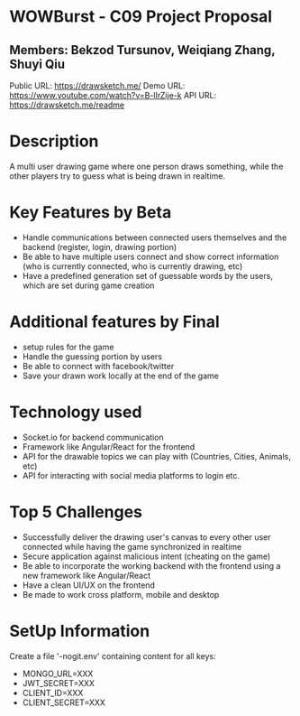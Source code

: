 # WOWBurst - C09 Project Proposal

## Members: Bekzod Tursunov, Weiqiang Zhang, Shuyi Qiu

Public URL: https://drawsketch.me/
Demo URL: https://www.youtube.com/watch?v=B-lIrZije-k
API URL: https://drawsketch.me/readme

# Description

A multi user drawing game where one person draws something, while the other players try to guess what is being drawn in realtime.

# Key Features by Beta

- Handle communications between connected users themselves and the backend (register, login, drawing portion)
- Be able to have multiple users connect and show correct information (who is currently connected, who is currently drawing, etc)
- Have a predefined generation set of guessable words by the users, which are set during game creation

# Additional features by Final
- setup rules for the game
- Handle the guessing portion by users
- Be able to connect with facebook/twitter
- Save your drawn work locally at the end of the game

# Technology used
- Socket.io for backend communication
- Framework like Angular/React for the frontend
- API for the drawable topics we can play with (Countries, Cities, Animals, etc)
- API for interacting with social media platforms to login etc.

# Top 5 Challenges
- Successfully deliver the drawing user's canvas to every other user connected while having the game synchronized in realtime
- Secure application against malicious intent (cheating on the game)
- Be able to incorporate the working backend with the frontend using a new framework like Angular/React
- Have a clean UI/UX on the frontend
- Be made to work cross platform, mobile and desktop

# SetUp Information
Create a file '-nogit.env' containing content for all keys:
* MONGO_URL=XXX
* JWT_SECRET=XXX
* CLIENT_ID=XXX
* CLIENT_SECRET=XXX

